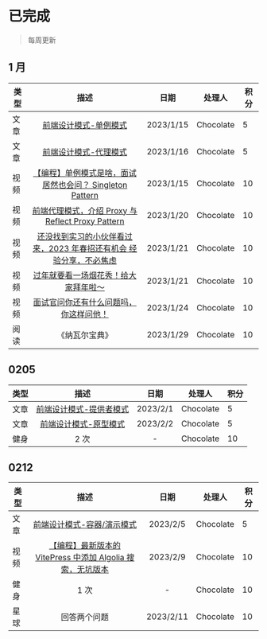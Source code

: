 # 已完成

> 每周更新

## 1 月

| 类型 |                                                               描述                                                               |   日期    |  处理人   | 积分 |
| ---- | :------------------------------------------------------------------------------------------------------------------------------: | :-------: | :-------: | ---- |
| 文章 |                                      [前端设计模式-单例模式](/patterns/singleton-pattern/)                                       | 2023/1/15 | Chocolate | 5    |
| 文章 |                                        [前端设计模式-代理模式](/patterns/proxy-pattern/)                                         | 2023/1/16 | Chocolate | 5    |
| 视频 | [【编程】单例模式是啥，面试居然也会问？ Singleton Pattern](https://www.bilibili.com/video/BV1FA411o7Vm/?spm_id_from=333.999.0.0) | 2023/1/15 | Chocolate | 10   |
| 视频 |                [前端代理模式，介绍 Proxy 与 Reflect Proxy Pattern](https://www.bilibili.com/video/BV1FM41187Rx/)                 | 2023/1/20 | Chocolate | 10   |
| 视频 |        [还没找到实习的小伙伴看过来，2023 年春招还有机会 经验分享，不必焦虑](https://www.bilibili.com/video/BV1FY4y1f7nx/)        | 2023/1/21 | Chocolate | 10   |
| 视频 |           [过年就要看一场烟花秀！给大家拜年啦～](https://www.bilibili.com/video/BV1d8411w7bR/?spm_id_from=333.999.0.0)           | 2023/1/21 | Chocolate | 10   |
| 视频 |                      [面试官问你还有什么问题吗，你这样问他！](https://www.bilibili.com/video/BV1vy4y1R7qR/)                      | 2023/1/24 | Chocolate | 10   |
| 阅读 |                                                          《纳瓦尔宝典》                                                          | 2023/1/29 | Chocolate | 10   |

## 0205

| 类型 |                          描述                          |   日期   |  处理人   | 积分 |
| ---- | :----------------------------------------------------: | :------: | :-------: | ---- |
| 文章 | [前端设计模式-提供者模式](/patterns/provider-pattern/) | 2023/2/1 | Chocolate | 5    |
| 文章 | [前端设计模式-原型模式](/patterns/prototype-pattern/)  | 2023/2/2 | Chocolate | 5    |
| 健身 |                          2 次                          |    -     | Chocolate | 10   |

## 0212

| 类型 |                                                   描述                                                    |   日期    |  处理人   | 积分 |
| ---- | :-------------------------------------------------------------------------------------------------------: | :-------: | :-------: | ---- |
| 文章 |                 [前端设计模式-容器/演示模式](/patterns/container-presentational-pattern/)                 | 2023/2/5  | Chocolate | 5    |
| 视频 | [【编程】最新版本的 VitePress 中添加 Algolia 搜索，无坑版本](https://www.bilibili.com/video/BV1DY411v7Lt) | 2023/2/9  | Chocolate | 10   |
| 健身 |                                                   1 次                                                    |     -     | Chocolate | 10   |
| 星球 |                                               回答两个问题                                                | 2023/2/11 | Chocolate | 10   |
